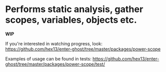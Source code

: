 # Performs static analysis, gather scopes, variables, objects etc.

**WIP**

If you're interested in watching progress, look:
https://github.com/hex13/enter-ghost/tree/master/packages/power-scope

Examples of usage can be found in tests:
https://github.com/hex13/enter-ghost/tree/master/packages/power-scope/test/
